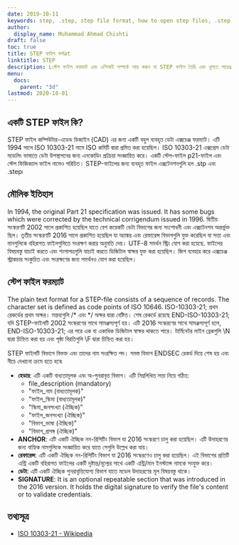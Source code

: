 ```yaml
---
date: 2019-10-11
keywords: step, .step, step file format, how to open step files, .step extension, step extension
author:
  display_name: Muhammad Ahmad Chishti
draft: false
toc: true
title: STEP ফাইল ফর্মat
linktitle: STEP
description: Lস্টেপ ফাইল ফরম্যাট এবং এপিআই সম্পর্কে আয় করুন যা STEP ফাইল তৈরি এবং খুলতে পারেs.
menu:
  docs:
    parent: "3d"
lastmod: 2020-18-01
---
```


## একটি STEP ফাইল কি?

STEP ফাইল কম্পিউটার-এডেড ডিজাইন (CAD) এর জন্য একটি বহুল ব্যবহৃত ডেটা এক্সচেঞ্জ ফরম্যাট। এটি 1994 সালে ISO 10303-21 নামে ISO কমিটি দ্বারা প্রমিত করা হয়েছিল। ISO 10303-21 এক্সপ্রেস ডেটা মডেলিং ভাষাতে ডেটা উপস্থাপনের জন্য এনকোডিং প্রক্রিয়া সংজ্ঞায়িত করে। একটি স্টেপ-ফাইল p21-ফাইল এবং স্টেপ ফিজিক্যাল ফাইল নামেও পরিচিত। STEP-ফাইলের জন্য ব্যবহৃত ফাইল এক্সটেনশনগুলি হল .stp এবং .step৷

## মৌলিক ইতিহাস

In 1994, the original Part 21 specification was issued. It has some bugs which were corrected by the technical corrigendum issued in 1996. দ্বিতীয় সংস্করণটি 2002 সালে প্রকাশিত হয়েছিল যাতে বেশ কয়েকটি ডেটা বিভাগের জন্য সংশোধনী এবং এক্সটেনশন অন্তর্ভুক্ত ছিল। তৃতীয় সংস্করণটি 2016 সালে প্রকাশিত হয়েছিল যা অ্যাঙ্কর এবং রেফারেন্স বিভাগগুলি যুক্ত করেছিল যা সত্তা এবং মানগুলিকে বহিরাগত ফাইলগুলিতে সংরক্ষণ করার অনুমতি দেয়। UTF-8 সমর্থন স্ট্রিং যোগ করা হয়েছে. ফাইলের বিষয়বস্তু যাচাই করতে এবং শংসাপত্রগুলি যাচাই করতে ডিজিটাল স্বাক্ষর যুক্ত করা হয়েছিল। জিপ ব্যবহার করে এক্সচেঞ্জ স্ট্রাকচার সংকুচিত এবং সংরক্ষণের জন্য সমর্থনও যোগ করা হয়েছিল।

## স্টেপ ফাইল ফরম্যাট

The plain text format for a STEP-file consists of a sequence of records. The character set is defined as code points of ISO 10646. ISO-10303-21; প্রথম রেকর্ডের প্রথম অক্ষর। মন্তব্যগুলি /* এবং */ অক্ষর দ্বারা বেষ্টিত। শেষ রেকর্ডে রয়েছে END-ISO-10303-21; যদি STEP-ফাইলটি 2002 সংস্করণের সাথে সামঞ্জস্যপূর্ণ হয়। এটি 2016 সংস্করণের সাথে সামঞ্জস্যপূর্ণ হলে, END-ISO-10303-21; এর পরে এক বা একাধিক ডিজিটাল স্বাক্ষর থাকতে পারে। টার্মিনেটর লাইন ব্রেকগুলি \N দ্বারা চিহ্নিত করা হয় এবং পৃষ্ঠা বিরতিগুলি \F দ্বারা চিহ্নিত করা হয়।

STEP ফাইলটি বিভাগে বিভক্ত এবং তাদের নাম সংরক্ষিত পদ। সমস্ত বিভাগ ENDSEC রেকর্ড দিয়ে শেষ হয় এবং নীচে দেখানো ক্রমে হতে হবে৷

- **হেডার**: এটি একটি বাধ্যতামূলক এবং অ-পুনরাবৃত্ত বিভাগ। এটি নিম্নলিখিত সত্তা নিয়ে গঠিত:
  - file_description (mandatory)
  - "ফাইল_নাম (বাধ্যতামূলক)"
  - "ফাইল_স্কিমা (বাধ্যতামূলক)"
  - "স্কিমা_জনসংখ্যা (ঐচ্ছিক)"
  - "ফাইল_জনসংখ্যা (ঐচ্ছিক)"
  - "বিভাগ_ভাষা (ঐচ্ছিক)"
  - "বিভাগ_প্রসঙ্গ (ঐচ্ছিক)"
- **ANCHOR**: এটি একটি ঐচ্ছিক নন-রিপিটিং বিভাগ যা 2016 সংস্করণে চালু করা হয়েছিল। এটি উদাহরণের জন্য বাহ্যিক নামগুলিকে সংজ্ঞায়িত করে যাতে সেগুলি উল্লেখ করা যায়।
- **রেফারেন্স**: এটি একটি ঐচ্ছিক নন-রিপিটিং বিভাগ যা 2016 সংস্করণেও চালু করা হয়েছিল। এই বিভাগের প্রতিটি এন্ট্রি একটি বহিরাগত ফাইলের একটি দৃষ্টান্ত/মূল্যের সাথে একটি এন্ট্রি/মান ইনস্ট্যান্স নামকে সংযুক্ত করে।
- **ডেটা**: এটি একটি ঐচ্ছিক পুনরাবৃত্তিযোগ্য বিভাগ যাতে মডেল উদাহরণের মূল বিষয়বস্তু থাকে।
- **SIGNATURE**: It is an optional repeatable section that was introduced in the 2016 version. It holds the digital signature to verify the file's content or to validate credentials.

## তথ্যসূত্র

- [ISO 10303-21 - Wikipedia](https://en.wikipedia.org/wiki/ISO_10303-21)

